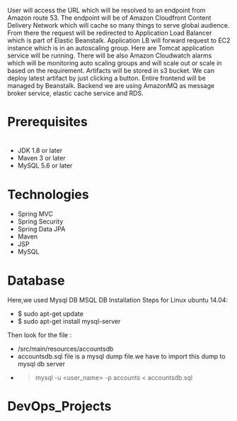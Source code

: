 User will access the URL which will be resolved to an endpoint from Amazon route 53. The endpoint will be of Amazon Cloudfront Content Delivery Network which will cache so many things to serve global audience. From there the request will be redirected to Application Load Balancer which is part of Elastic Beanstalk. Application LB will forward request to EC2 instance which is in an autoscaling group. Here are Tomcat application service will be running. There will be also Amazon Cloudwatch alarms which will be monitoring auto scaling groups and will scale out or scale in based on the requirement. Artifacts will be stored in s3 bucket. We can deploy latest artifact by just clicking a button. Entire frontend will be managed by Beanstalk. Backend we are using AmazonMQ as message broker service, elastic cache service and RDS.



# Prerequisites
#
- JDK 1.8 or later
- Maven 3 or later
- MySQL 5.6 or later

# Technologies 
- Spring MVC
- Spring Security
- Spring Data JPA
- Maven
- JSP
- MySQL
# Database
Here,we used Mysql DB 
MSQL DB Installation Steps for Linux ubuntu 14.04:
- $ sudo apt-get update
- $ sudo apt-get install mysql-server

Then look for the file :
- /src/main/resources/accountsdb
- accountsdb.sql file is a mysql dump file.we have to import this dump to mysql db server
- > mysql -u <user_name> -p accounts < accountsdb.sql


# DevOps_Projects
